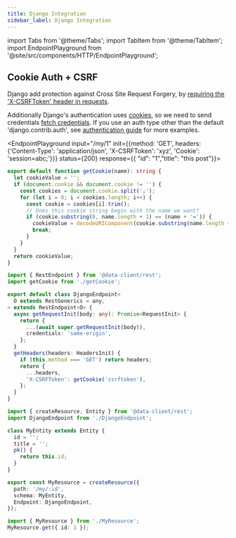 ```yaml
---
title: Django Integration
sidebar_label: Django Integration
---
```


import Tabs from '@theme/Tabs';
import TabItem from '@theme/TabItem';
import EndpointPlayground from '@site/src/components/HTTP/EndpointPlayground';


## Cookie Auth + CSRF

Django add protection against Cross Site Request Forgery, by [requiring the 'X-CSRFToken' header in requests](https://docs.djangoproject.com/en/5.0/howto/csrf/#using-csrf-protection-with-ajax).

Additionally Django's authentication uses [cookies](https://developer.mozilla.org/en-US/docs/Web/HTTP/Cookies), so we need to send credentials [fetch credentials](https://developer.mozilla.org/en-US/docs/Web/API/Fetch_API/Using_Fetch#sending_a_request_with_credentials_included). If you use
an auth type other than the default 'django.contrib.auth', see [authentication guide](./auth.md) for more examples.

<EndpointPlayground input="/my/1" init={{method: 'GET', headers: {'Content-Type': 'application/json', 'X-CSRFToken': 'xyz', 'Cookie': 'session=abc;'}}} status={200} response={{  "id": "1","title": "this post"}}>

```ts title="getCookie" collapsed
export default function getCookie(name): string {
  let cookieValue = '';
  if (document.cookie && document.cookie != '') {
    const cookies = document.cookie.split(';');
    for (let i = 0; i < cookies.length; i++) {
      const cookie = cookies[i].trim();
      // Does this cookie string begin with the name we want?
      if (cookie.substring(0, name.length + 1) == (name + '=')) {
        cookieValue = decodeURIComponent(cookie.substring(name.length + 1));
        break;
      }
    }
  }
  return cookieValue;
}
```

```ts title="DjangoEndpoint"
import { RestEndpoint } from '@data-client/rest';
import getCookie from './getCookie';

export default class DjangoEndpoint<
  O extends RestGenerics = any,
> extends RestEndpoint<O> {
  async getRequestInit(body: any): Promise<RequestInit> {
    return {
      ...(await super.getRequestInit(body)),
      credentials: 'same-origin',
    };
  }
  getHeaders(headers: HeadersInit) {
    if (this.method === 'GET') return headers;
    return {
      ...headers,
      'X-CSRFToken': getCookie('csrftoken'),
    };
  }
}
```

```ts title="MyResource" collapsed {15}
import { createResource, Entity } from '@data-client/rest';
import DjangoEndpoint from './DjangoEndpoint';

class MyEntity extends Entity {
  id = '';
  title = '';
  pk() {
    return this.id;
  }
}

export const MyResource = createResource({
  path: '/my/:id',
  schema: MyEntity,
  Endpoint: DjangoEndpoint,
});
```

```ts title="Request" column
import { MyResource } from './MyResource';
MyResource.get({ id: 1 });
```

</EndpointPlayground>